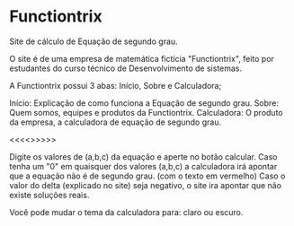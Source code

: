 # Functiontrix

Site de cálculo de Equação de segundo grau.

O site é de uma empresa de matemática fictícia "Functiontrix", feito por estudantes do curso técnico de Desenvolvimento de sistemas.

A Functiontrix possui 3 abas: Início, Sobre e Calculadora;

Início: Explicação de como funciona a Equação de segundo grau.
Sobre: Quem somos, equipes e produtos da Functiontrix.
Calculadora: O produto da empresa, a calculadora de equação de segundo grau.

<<<<<CALCULADORA>>>>>>

Digite os valores de (a,b,c) da equação e aperte no botão calcular.
Caso tenha um "0" em quaisquer dos valores (a,b,c) a calculadora irá apontar que a equação não é de segundo grau. (com o texto em vermelho)
Caso o valor do delta (explicado no site) seja negativo, o site ira apontar que não existe soluções reais.

Você pode mudar o tema da calculadora para: claro ou escuro.
